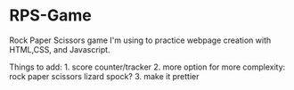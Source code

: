 # RPS-Game
 
Rock Paper Scissors game I'm using to practice webpage creation with HTML,CSS, and Javascript.

Things to add:
    1. score counter/tracker
    2. more option for more complexity: rock paper scissors lizard spock?
    3. make it prettier